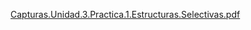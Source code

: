 [Capturas.Unidad.3.Practica.1.Estructuras.Selectivas.pdf](https://github.com/user-attachments/files/23154689/Capturas.Unidad.3.Practica.1.Estructuras.Selectivas.pdf)
